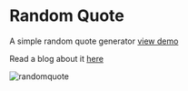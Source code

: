 # Random Quote
A simple random quote generator
[view demo](https://random-quotesforu.netlify.com/)

Read a blog about it [here](https://rutikwankhade.hashnode.dev/learn-javascript-concepts-by-building-a-random-quote-generator-ck87070ks00lw9ls1elshm606)

![randomquote](https://user-images.githubusercontent.com/47467468/82734695-48025d80-9d3a-11ea-8fae-6a643c76a657.png)

